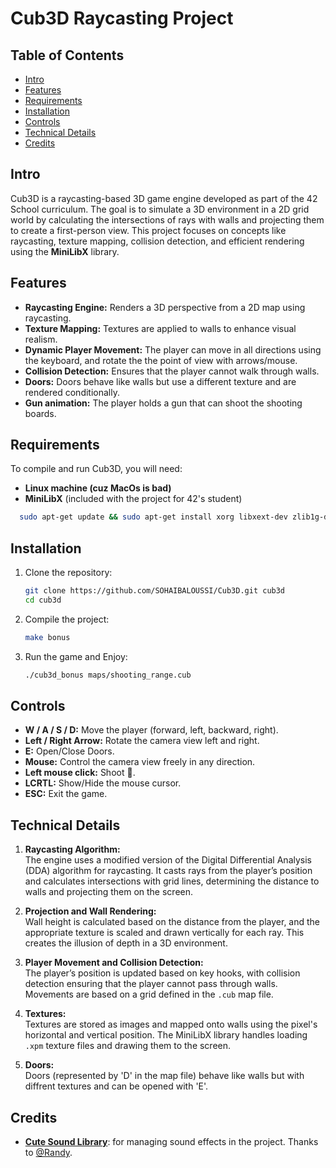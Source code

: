 
# Cub3D Raycasting Project

## Table of Contents
- [Intro](#intro)
- [Features](#features)
- [Requirements](#requirements)
- [Installation](#installation)
- [Controls](#controls)
- [Technical Details](#technical-details)
- [Credits](#credits)


## Intro
Cub3D is a raycasting-based 3D game engine developed as part of the 42 School curriculum. The goal is to simulate a 3D environment in a 2D grid world by calculating the intersections of rays with walls and projecting them to create a first-person view. This project focuses on concepts like raycasting, texture mapping, collision detection, and efficient rendering using the **MiniLibX** library.

## Features
- **Raycasting Engine:** Renders a 3D perspective from a 2D map using raycasting.
- **Texture Mapping:** Textures are applied to walls to enhance visual realism.
- **Dynamic Player Movement:** The player can move in all directions using the keyboard, and rotate the the point of view with arrows/mouse.
- **Collision Detection:** Ensures that the player cannot walk through walls.
- **Doors:** Doors behave like walls but use a different texture and are rendered conditionally.
- **Gun animation:** The player holds a gun that can shoot the shooting boards.

## Requirements
To compile and run Cub3D, you will need:
- **Linux machine (cuz MacOs is bad)**
- **MiniLibX** (included with the project for 42's student)
```bash
  sudo apt-get update && sudo apt-get install xorg libxext-dev zlib1g-dev libbsd-dev
```
## Installation

1. Clone the repository:
   ```bash
   git clone https://github.com/SOHAIBALOUSSI/Cub3D.git cub3d
   cd cub3d
   ```

2. Compile the project:
   ```bash
   make bonus
   ```

3. Run the game and Enjoy:
   ```bash
   ./cub3d_bonus maps/shooting_range.cub
   ```

## Controls
- **W / A / S / D:** Move the player (forward, left, backward, right).
- **Left / Right Arrow:** Rotate the camera view left and right.
- **E:** Open/Close Doors.
- **Mouse:** Control the camera view freely in any direction.
- **Left mouse click:** Shoot 🔫.
- **LCRTL:** Show/Hide the mouse cursor.
- **ESC:** Exit the game.

## Technical Details

1. **Raycasting Algorithm:**  
   The engine uses a modified version of the Digital Differential Analysis (DDA) algorithm for raycasting. It casts rays from the player’s position and calculates intersections with grid lines, determining the distance to walls and projecting them on the screen.

2. **Projection and Wall Rendering:**  
   Wall height is calculated based on the distance from the player, and the appropriate texture is scaled and drawn vertically for each ray. This creates the illusion of depth in a 3D environment.

3. **Player Movement and Collision Detection:**  
   The player’s position is updated based on key hooks, with collision detection ensuring that the player cannot pass through walls. Movements are based on a grid defined in the `.cub` map file.

4. **Textures:**  
   Textures are stored as images and mapped onto walls using the pixel's horizontal and vertical position. The MiniLibX library handles loading `.xpm` texture files and drawing them to the screen.

5. **Doors:**  
   Doors (represented by 'D' in the map file) behave like walls but with diffrent textures and can be opened with 'E'.

## Credits
- [**Cute Sound Library**](https://github.com/RandyGaul/cute_headers/blob/master/cute_sound.h): for managing sound effects in the project. Thanks to [@Randy](https://github.com/RandyGaul).

